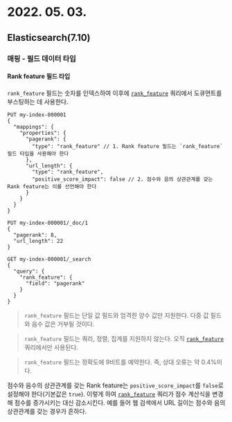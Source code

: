 # 2022. 05. 03.

## Elasticsearch(7.10)

### 매핑 - 필드 데이터 타입

#### Rank feature 필드 타입

`rank_feature` 필드는 숫자를 인덱스하여 이후에 [`rank_feature`][rank-feature-query] 쿼리에서 도큐먼트를 부스팅하는 데 사용한다.

```http
PUT my-index-000001
{
  "mappings": {
    "properties": {
      "pagerank": {
        "type": "rank_feature" // 1. Rank feature 필드는 `rank_feature` 필드 타입을 사용해야 한다
      },
      "url_length": {
        "type": "rank_feature",
        "positive_score_impact": false // 2. 점수와 음의 상관관계를 갖는 Rank feature는 이를 선언해야 한다
      }
    }
  }
}

PUT my-index-000001/_doc/1
{
  "pagerank": 8,
  "url_length": 22
}

GET my-index-000001/_search
{
  "query": {
    "rank_feature": {
      "field": "pagerank"
    }
  }
}
```

> `rank_feature` 필드는 단일 값 필드와 엄격한 양수 값만 지원한다. 다중 값 필드와 음수 값은 거부될 것이다.

> `rank_feature` 필드는 쿼리, 정렬, 집계를 지원하지 않는다. 오직 [`rank_feature`][rank-feature-query] 쿼리에서만 사용된다.

> `rank_feature` 필드는 정확도에 9비트를 예약한다. 즉, 상대 오류는 약 0.4%이다.

점수와 음수의 상관관계를 갖는 Rank feature는 `positive_score_impact`를 `false`로 설정해야 한다(기본값은 `true`). 이렇게 하여 [`rank_feature`][rank-feature-query] 쿼리가 점수 계산식을 변경해 점수를 증가시키는 대신 감소시킨다. 예를 들어 웹 검색에서 URL 길이는 점수와 음의 상관관계를 갖는 경우가 흔하다.



[rank-feature-query]: https://www.elastic.co/guide/en/elasticsearch/reference/7.10/query-dsl-rank-feature-query.html